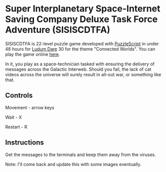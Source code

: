Super Interplanetary Space-Internet Saving Company Deluxe Task Force Adventure (SISISCDTFA)
===========================================================================================

SISISCDTFA is 22-level puzzle game developed with [PuzzleScript](http://www.puzzlescript.net/) in under 48 hours for [Ludum Dare](http://www.ludumdare.com) 30 for the theme "Connected Worlds". You can play the game online [here](http://www.puzzlescript.net/play.html?p=05d5de73022687228b3a).

In it, you play as a space-technician tasked with ensuring the delivery of messages across the Galactic Interweb. Should you fail, the lack of cat videos across the universe will surely result in all-out war, or something like that. 

Controls
--------
Movement - arrow keys

Wait - X

Restart - R


Instructions
------------
Get the messages to the terminals and keep them away from the viruses.

Note: I'll come back and update this with some images eventually.
